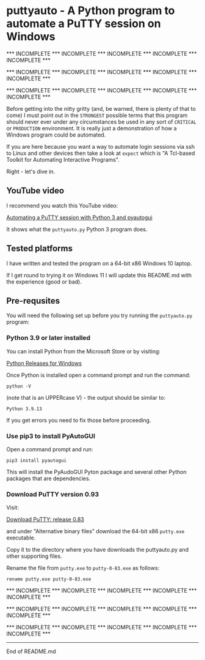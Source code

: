 # puttyauto - A Python program to automate a PuTTY session on Windows

*** INCOMPLETE *** INCOMPLETE *** INCOMPLETE *** INCOMPLETE *** INCOMPLETE ***

*** INCOMPLETE *** INCOMPLETE *** INCOMPLETE *** INCOMPLETE *** INCOMPLETE ***

*** INCOMPLETE *** INCOMPLETE *** INCOMPLETE *** INCOMPLETE *** INCOMPLETE ***

Before getting into the nitty gritty (and, be warned, there is plenty of that to come) I must point out in the
`STRONGEST` possible terms that this program should never ever under any circumstances be used in any
sort of `CRITICAL` or `PRODUCTION` environment. It is really just a demonstration of how a Windows
program could be automated.

If you are here because you want a way to automate login sessions via ssh to Linux and other devices then
take a look at `expect` which is "A Tcl-based Toolkit for Automating Interactive Programs".

Right - let's dive in.

## YouTube video

I recommend you watch this YouTube video:

[Automating a PuTTY session with Python 3 and pyautogui](https://www.youtube.com/watch?v=OhQe1kwESLE)

It shows what the `puttyauto.py` Python 3 program does.

## Tested platforms

I have written and tested the program on a 64-bit x86 Windows 10 laptop.

If I get round to trying it on Windows 11 I will update this README.md with the experience (good or bad).

## Pre-requsites

You will need the following set up before you try running the `puttyauto.py` program:
    
### Python 3.9 or later installed

You can install Python from the Microsoft Store or by visiting:
    
[Python Releases for Windows](https://www.python.org/downloads/windows/)

Once Python is installed open a command prompt and run the command:

```
python -V
```

(note that is an UPPERcase V) - the output should be similar to:
    
```
Python 3.9.13
```

If you get errors you need to fix those before proceeding.

### Use pip3 to install PyAutoGUI

Open a command prompt and run:
    
```
pip3 install pyautogui
```

This will install the PyAudoGUI Pyton package and several other Python packages that are dependencies.

### Download PuTTY version 0.93

Visit:
    
[Download PuTTY: release 0.83](https://www.chiark.greenend.org.uk/~sgtatham/putty/releases/0.83.html)

and under "Alternative binary files" download the 64-bit x86 `putty.exe` executable.

Copy it to the directory where you have downloads the puttyauto.py and other supporting files.

Rename the file from `putty.exe` to `putty-0-83.exe` as follows:
    
```
rename putty.exe putty-0-83.exe
```





*** INCOMPLETE *** INCOMPLETE *** INCOMPLETE *** INCOMPLETE *** INCOMPLETE ***

*** INCOMPLETE *** INCOMPLETE *** INCOMPLETE *** INCOMPLETE *** INCOMPLETE ***

*** INCOMPLETE *** INCOMPLETE *** INCOMPLETE *** INCOMPLETE *** INCOMPLETE ***

----------------
End of README.md